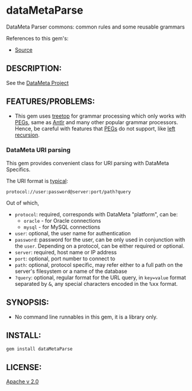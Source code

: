 # dataMetaParse

DataMeta Parser commons: common rules and some reusable grammars

References to this gem's:

* [Source](https://github.com/eBayDataMeta/DataMeta-gems)

## DESCRIPTION:

See the [DataMeta Project](https://github.com/eBayDataMeta/DataMeta)

## FEATURES/PROBLEMS:

* This gem uses [treetop](http://treetop.rubyforge.org) for grammar processing which only works with
[PEGs](http://en.wikipedia.org/wiki/Parsing_expression_grammar), same as [Antlr](http://www.antlr.org) and many other
popular grammar processors. Hence, be careful with features that
[PEGs](http://en.wikipedia.org/wiki/Parsing_expression_grammar) do not support,
like [left recursion](http://en.wikipedia.org/wiki/Left_recursion).

### DataMeta URI parsing

This gem provides convenient class for URI parsing with DataMeta Specifics.

The URI format is [typical](http://support.microsoft.com/kb/135975 "URL Format - MS Knowledge Base"):

    protocol://user:password@server:port/path?query

Out of which,

* `protocol`: required, corresponds with DataMeta "platform", can be:
    * `oracle` - for Oracle connections
    * `mysql` - for MySQL connections
* `user`: optional, the user name for authentication
* `password`: password for the user, can be only used in conjunction with the `user`. Depending on a protocol,
    can be either required or optional.
* `server`: required, host name or IP address
* `port`: optional, port number to connect to
* `path`: optional, protocol specific, may refer either to a full path on the server's filesystem or a name of the database
* `?query`: optional, regular format for the URL query, in `key=value` format separated by <tt>&</tt>, any special
    characters encoded in the <tt>%xx</tt> format.

## SYNOPSIS:

* No command line runnables in this gem, it is a library only.

## INSTALL:

    gem install dataMetaParse

## LICENSE:

[Apache v 2.0](https://github.com/eBayDataMeta/DataMeta/blob/master/LICENSE.md)
